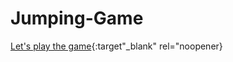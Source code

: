 # Jumping-Game
[Let's play the game](https://shaqz.github.io/KS-JumpingGame/){:target"_blank" rel="noopener}
 
